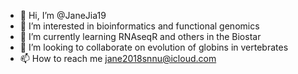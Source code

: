 - 👋 Hi, I’m @JaneJia19
- 👀 I’m interested in bioinformatics and functional genomics
- 🌱 I’m currently learning RNAseqR and others in the Biostar
- 💞️ I’m looking to collaborate on evolution of globins in vertebrates
- 📫 How to reach me jane2018snnu@icloud.com

<!---
JaneJia19/JaneJia19 is a ✨ special ✨ repository because its `README.md` (this file) appears on your GitHub profile.
You can click the Preview link to take a look at your changes.
--->
